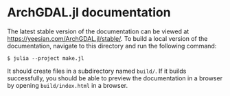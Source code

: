 # ArchGDAL.jl documentation

The latest stable version of the documentation can be viewed at https://yeesian.com/ArchGDAL.jl/stable/. To build a local version of the documentation, navigate to this directory and run the following command:

```shell
$ julia --project make.jl
```

It should create files in a subdirectory named `build/`. If it builds successfully, you should be able to preview the documentation in a browser by opening `build/index.html` in a browser.
